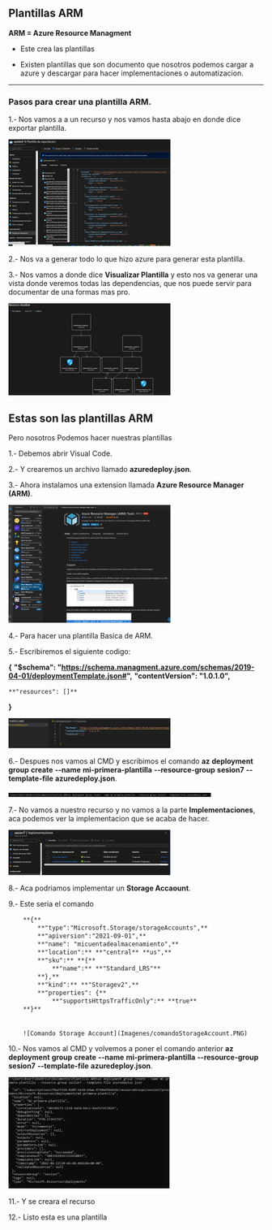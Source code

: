 ## Plantillas ARM

**ARM = Azure Resource Managment**

- Este crea las plantillas 

- Existen plantillas que son documento que nosotros podemos cargar a azure y descargar para hacer implementaciones o automatizacion.

-------------------------------------------------------------------------------------------------------------------------------------------------
### Pasos para crear una plantilla ARM.

1.- Nos vamos a a un recurso y nos vamos hasta abajo en donde dice exportar plantilla.

![Exportar Plantilla](Imagenes/PlantillaExportacion.PNG)

2.- Nos va a generar todo lo que hizo azure para generar esta plantilla.


3.- Nos vamos a donde dice **Visualizar Plantilla** y esto nos va generar una vista donde veremos todas las dependencias, que nos puede servir para documentar de una formas mas pro.

![Visualizador de Plantilla](Imagenes/VisualizadordeRecursos.PNG)

## Estas son las plantillas ARM

Pero nosotros Podemos hacer nuestras plantillas

1.- Debemos abrir Visual Code.

2.- Y crearemos un archivo llamado **azuredeploy.json**.

3.- Ahora instalamos una extension llamada **Azure Resource Manager (ARM)**.

![Azure Resource Manager](Imagenes/Azureresourcemanager.PNG)

4.- Para hacer una plantilla Basica de ARM.

5.- Escribiremos el siguiente codigo: 

**{**
    **"$schema": "https://schema.managment.azure.com/schemas/2019-04-01/deploymentTemplate.json#",**
    **"contentVersion": "1.0.1.0",**
    
    **"resources": []**

**}**

![Plantilla Basica de ARM](Imagenes/EstoesLominimoparahacerunaplantillaARM.PNG)

6.- Despues nos vamos al CMD y escribimos el comando **az** **deployment** **group** **create** **--name** **mi-primera-plantilla** **--resource-group** **sesion7** **--template-file** **azuredeploy.json**.

![Comando](Imagenes/comandoCMD.PNG)

7.- No vamos a nuestro recurso y no vamos a la parte **Implementaciones**, aca podemos ver la implementacion que se acaba de hacer.

![Implementacion](Imagenes/Implementaciones.PNG)

8.- Aca podriamos implementar un **Storage Accaount**.

9.- Este seria el comando 

        **{**
            **"type":"Microsoft.Storage/storageAccounts",**
            **"apiversion":"2021-09-01",**
            **"name": "micuentadealmacenamiento",**
            **"location":** **"central** **us",**
            **"sku":** **{**
                **"name":** **"Standard_LRS"**
            **},**
            **"kind":** **"Storagev2",**
            **"properties": {**
                **"supportsHttpsTrafficOnly":** **true**
        **}**
        
        
        ![Comando Storage Account](Imagenes/comandoStorageAccount.PNG)

10.- Nos vamos al CMD y volvemos a poner el comando anterior **az** **deployment** **group** **create** **--name** **mi-primera-plantilla** **--resource-group** **sesion7** **--template-file** **azuredeploy.json**.

![Final](Imagenes/final.PNG)

11.- Y se creara el recurso

12.- Listo esta es una plantilla
